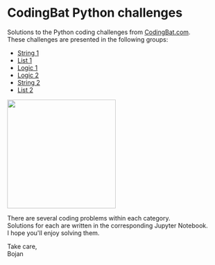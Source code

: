 # CodingBat Python challenges

Solutions to the Python coding challenges from [CodingBat.com](https://codingbat.com/python).\
These challenges are presented in the following groups:

* [String 1](https://codingbat.com/python/String-1)
* [List 1](https://codingbat.com/python/List-1)
* [Logic 1](https://codingbat.com/python/Logic-1)
* [Logic 2](https://codingbat.com/python/Logic-2)
* [String 2](https://codingbat.com/python/String-2)
* [List 2](https://codingbat.com/python/List-2)

<img src="https://user-images.githubusercontent.com/12957404/165395789-eb090f9d-121c-447c-913f-982c091642ba.png" height="250" />

There are several coding problems within each category.\
Solutions for each are written in the corresponding Jupyter Notebook.\
I hope you'll enjoy solving them.

Take care, \
Bojan
